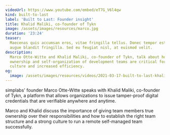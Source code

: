 ```yaml
---
videoUrl: https://www.youtube.com/embed/eT7G_V6l4qw
kind: built-to-last
label: 'Built to Last: Founder insight'
title: Khalid Maliki, co-founder of Tykn
image: /assets/images/resources/marco.jpg
duration: '23:24'
teaser:
  Maecenas quis accumsan eros, vitae fringilla tellus. Donec tempor est porta
  augue blandit fringilla. Sed eu feugiat nisl, at euismod velit.
description:
  Marco Otte-Witte and Khalid Maliki, co-founder of Tykn, talk about how shared
  ownership and self-organization of development teams are critical for a strong
  culture and increased efficiency.
og:
  image: /assets/images/resources/videos/2021-03-17-built-to-last-khalid-maliki/og-image.png
---
```


simplabs' founder Marco Otte-Witte speaks with Khalid Maliki, co-founder of
Tykn, a platform that allows organizations to issue tamper-proof digital
credentials that are verifiable anywhere and anytime.

Marco and Khalid discuss the importance of giving team members true ownership
over their responsibilities and how to establish the right team structure and a
strong culture to run a remote self-managed team successfully.
